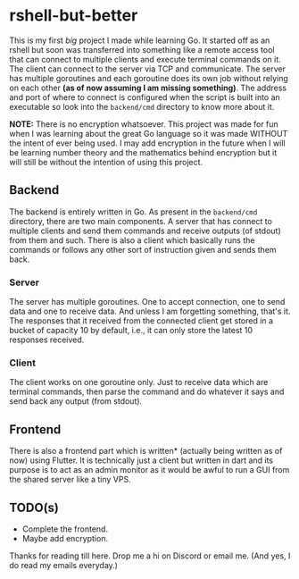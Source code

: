 # rshell-but-better

This is my first _big_ project I made while learning Go. It started off as an rshell but soon was transferred into something like a remote access tool that can connect to multiple clients and execute terminal commands on it. The client can connect to the server via TCP and communicate. The server has multiple goroutines and each goroutine does its own job without relying on each other **(as of now assuming I am missing something)**. The address and port of where to connect is configured when the script is built into an executable so look into the `backend/cmd` directory to know more about it.

**NOTE:** There is no encryption whatsoever. This project was made for fun when I was learning about the great Go language so it was made WITHOUT the intent of ever being used. I may add encryption in the future when I will be learning number theory and the mathematics behind encryption but it will still be without the intention of using this project.

## Backend

The backend is entirely written in Go. As present in the `backend/cmd` directory, there are two main components. A server that has connect to multiple clients and send them commands and receive outputs (of stdout) from them and such. There is also a client which basically runs the commands or follows any other sort of instruction given and sends them back.

### Server

The server has multiple goroutines. One to accept connection, one to send data and one to receive data. And unless I am forgetting something, that's it.
The responses that it received from the connected client get stored in a bucket of capacity 10 by default, i.e., it can only store the latest 10 responses received.

### Client

The client works on one goroutine only. Just to receive data which are terminal commands, then parse the command and do whatever it says and send back any output (from stdout).

## Frontend

There is also a frontend part which is written* (actually being written as of now) using Flutter. It is technically just a client but written in dart and its purpose is to act as an admin monitor as it would be awful to run a GUI from the shared server like a tiny VPS.

## TODO(s)
- Complete the frontend.
- Maybe add encryption.

Thanks for reading till here. Drop me a hi on Discord or email me. (And yes, I do read my emails everyday.)